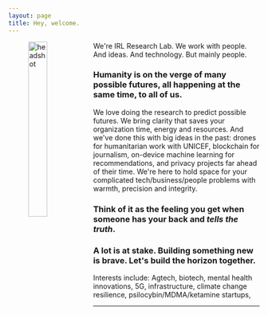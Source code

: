 ```yaml
---
layout: page
title: Hey, welcome.
---
```


<figure>
	
  <img src="/assets/headshot2.jpg" alt="headshot" align="left" style="width:30%" >
  
</figure>


We're IRL Research Lab. We work with people. And ideas. And technology. But mainly people. 

### Humanity is on the verge of many possible futures, all happening at the same time, to all of us. 

We love doing the research to predict possible futures. 
We bring clarity that saves your organization time, energy and resources. 
And we've done this with big ideas in the past: drones for humanitarian work with UNICEF, blockchain for journalism, on-device machine learning for recommendations, and privacy projects far ahead of their time.
We're here to hold space for your complicated tech/business/people problems with warmth, precision and integrity. 

### Think of it as the feeling you get when someone has your back and *tells the truth*. 



### A lot is at stake. Building something new is brave. Let's build the horizon together. 

Interests include: Agtech, biotech, mental health innovations, 5G, infrastructure, climate change resilience, psilocybin/MDMA/ketamine startups, 

<!-- it's important for this to show what i do and for people to be clear from the first page waht is happening
also to tell more of a story -->
<!-- IRL Research Lab is commited to building the future. We will help you align your mission and your product, your dream with reality, so that you can be fully grounded in your own integrity as you bravely build the future. 
 -->
<!-- Incandescent is
On Human Enterprise — Our Blog
discovering how to
Our Work
create, build, and run enterprises to do the world’s most
Contact Us
important work. -->





***